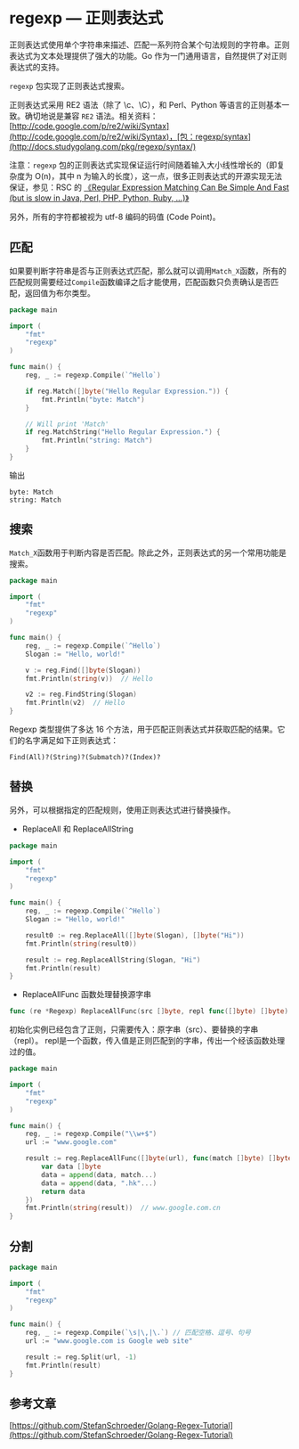 # regexp — 正则表达式

正则表达式使用单个字符串来描述、匹配一系列符合某个句法规则的字符串。正则表达式为文本处理提供了强大的功能。Go 作为一门通用语言，自然提供了对正则表达式的支持。

`regexp` 包实现了正则表达式搜索。

正则表达式采用 RE2 语法（除了 \c、\C），和 Perl、Python 等语言的正则基本一致。确切地说是兼容 `RE2` 语法。相关资料：[http://code.google.com/p/re2/wiki/Syntax](http://code.google.com/p/re2/wiki/Syntax)，[包：regexp/syntax](http://docs.studygolang.com/pkg/regexp/syntax/)

注意：`regexp` 包的正则表达式实现保证运行时间随着输入大小线性增长的（即复杂度为 O\(n\)，其中 n 为输入的长度），这一点，很多正则表达式的开源实现无法保证，参见：RSC 的 [《Regular Expression Matching Can Be Simple And Fast   
\(but is slow in Java, Perl, PHP, Python, Ruby, ...\)》](http://swtch.com/~rsc/regexp/regexp1.html)

另外，所有的字符都被视为 utf-8 编码的码值 \(Code Point\)。

## 匹配
如果要判断字符串是否与正则表达式匹配，那么就可以调用`Match_X`函数，所有的匹配规则需要经过`Compile`函数编译之后才能使用，匹配函数只负责确认是否匹配，返回值为布尔类型。
```go
package main

import (
	"fmt"
	"regexp"
)

func main() {
	reg, _ := regexp.Compile(`^Hello`)

	if reg.Match([]byte("Hello Regular Expression.")) {
		fmt.Println("byte: Match")
	}

	// Will print 'Match'
	if reg.MatchString("Hello Regular Expression.") {
		fmt.Println("string: Match")
	}
}
```
输出
```
byte: Match
string: Match
```

## 搜索
`Match_X`函数用于判断内容是否匹配。除此之外，正则表达式的另一个常用功能是搜索。
```go
package main

import (
	"fmt"
	"regexp"
)

func main() {
	reg, _ := regexp.Compile(`^Hello`)
	Slogan := "Hello, world!"

	v := reg.Find([]byte(Slogan))
	fmt.Println(string(v))  // Hello

	v2 := reg.FindString(Slogan)
	fmt.Println(v2)  // Hello
}
```

Regexp 类型提供了多达 16 个方法，用于匹配正则表达式并获取匹配的结果。它们的名字满足如下正则表达式：

```
Find(All)?(String)?(Submatch)?(Index)?
```

## 替换
另外，可以根据指定的匹配规则，使用正则表达式进行替换操作。
* ReplaceAll 和 ReplaceAllString
```go
package main

import (
	"fmt"
	"regexp"
)

func main() {
	reg, _ := regexp.Compile(`^Hello`)
	Slogan := "Hello, world!"

	result0 := reg.ReplaceAll([]byte(Slogan), []byte("Hi"))
	fmt.Println(string(result0))

	result := reg.ReplaceAllString(Slogan, "Hi")
	fmt.Println(result)
}
```

* ReplaceAllFunc 函数处理替换源字串
```go
func (re *Regexp) ReplaceAllFunc(src []byte, repl func([]byte) []byte) []byte
```
初始化实例已经包含了正则，只需要传入：原字串（src）、要替换的字串（repl）。
repl是一个函数，传入值是正则匹配到的字串，传出一个经该函数处理过的值。

```go
package main

import (
	"fmt"
	"regexp"
)

func main() {
	reg, _ := regexp.Compile("\\w+$")
	url := "www.google.com"

	result := reg.ReplaceAllFunc([]byte(url), func(match []byte) []byte {
		var data []byte
		data = append(data, match...)
		data = append(data, ".hk"...)
		return data
	})
	fmt.Println(string(result))  // www.google.com.cn
}
```

## 分割
```go
package main

import (
	"fmt"
	"regexp"
)

func main() {
	reg, _ := regexp.Compile(`\s|\,|\.`) // 匹配空格、逗号、句号
	url := "www.google.com is Google web site"

	result := reg.Split(url, -1)
	fmt.Println(result)
}
```

## 参考文章
[https://github.com/StefanSchroeder/Golang-Regex-Tutorial](https://github.com/StefanSchroeder/Golang-Regex-Tutorial)